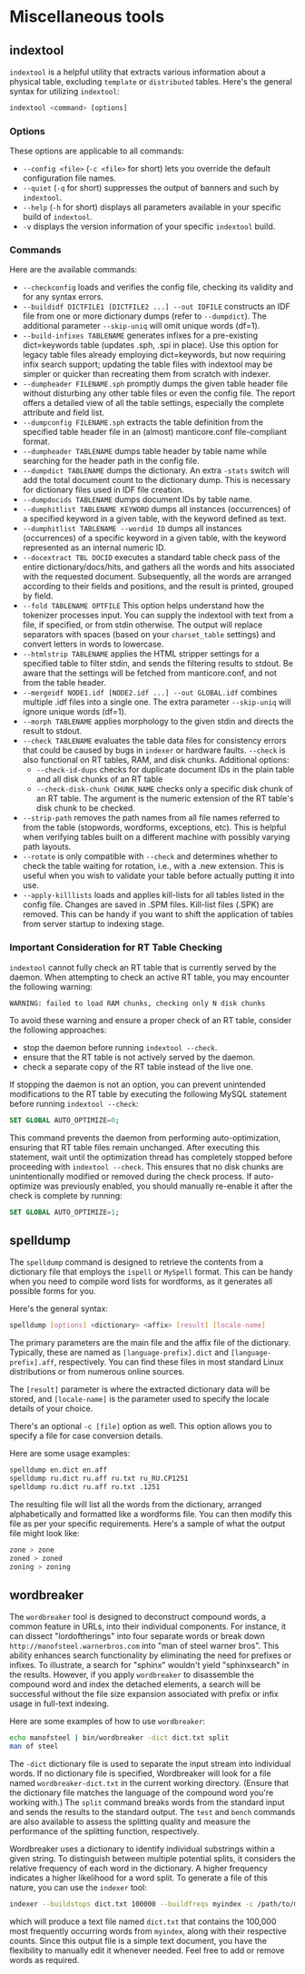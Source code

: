 # Miscellaneous tools

## indextool

`indextool` is a helpful utility that extracts various information about a physical table, excluding `template` or `distributed` tables. Here's the general syntax for utilizing `indextool`:

```sql
indextool <command> [options]
```

### Options

These options are applicable to all commands:

* `--config <file>` (`-c <file>` for short) lets you override the default configuration file names.
* `--quiet` (`-q` for short) suppresses the output of banners and such by `indextool`.
* `--help` (`-h` for short) displays all parameters available in your specific build of `indextool`.
* `-v` displays the version information of your specific `indextool` build.

### Commands

Here are the available commands:

* `--checkconfig` loads and verifies the config file, checking its validity and for any syntax errors.
* `--buildidf DICTFILE1 [DICTFILE2 ...] --out IDFILE` constructs an IDF file from one or more dictionary dumps (refer to `--dumpdict`). The additional parameter `--skip-uniq` will omit unique words (df=1).
* `--build-infixes TABLENAME` generates infixes for a pre-existing dict=keywords table (updates .sph, .spi in place). Use this option for legacy table files already employing dict=keywords, but now requiring infix search support; updating the table files with indextool may be simpler or quicker than recreating them from scratch with indexer.
* `--dumpheader FILENAME.sph` promptly dumps the given table header file without disturbing any other table files or even the config file. The report offers a detailed view of all the table settings, especially the complete attribute and field list.
* `--dumpconfig FILENAME.sph` extracts the table definition from the specified table header file in an (almost) manticore.conf file-compliant format.
* `--dumpheader TABLENAME` dumps table header by table name while searching for the header path in the config file.
* `--dumpdict TABLENAME` dumps the dictionary. An extra `-stats` switch will add the total document count to the dictionary dump. This is necessary for dictionary files used in IDF file creation.
* `--dumpdocids TABLENAME` dumps document IDs by table name.
* `--dumphitlist TABLENAME KEYWORD` dumps all instances (occurrences) of a specified keyword in a given table, with the keyword defined as text.
* `--dumphitlist TABLENAME --wordid ID` dumps all instances (occurrences) of a specific keyword in a given table, with the keyword represented as an internal numeric ID.
* `--docextract TBL DOCID` executes a standard table check pass of the entire dictionary/docs/hits, and gathers all the words and hits associated with the requested document. Subsequently, all the words are arranged according to their fields and positions, and the result is printed, grouped by field.
* `--fold TABLENAME OPTFILE` This option helps understand how the tokenizer processes input. You can supply the indextool with text from a file, if specified, or from stdin otherwise. The output will replace separators with spaces (based on your `charset_table` settings) and convert letters in words to lowercase.
* `--htmlstrip TABLENAME` applies the HTML stripper settings for a specified table to filter stdin, and sends the filtering results to stdout. Be aware that the settings will be fetched from manticore.conf, and not from the table header.
* `--mergeidf NODE1.idf [NODE2.idf ...] --out GLOBAL.idf` combines multiple .idf files into a single one. The extra parameter `--skip-uniq` will ignore unique words (df=1).
* `--morph TABLENAME` applies morphology to the given stdin and directs the result to stdout.
* `--check TABLENAME` evaluates the table data files for consistency errors that could be caused by bugs in `indexer` or hardware faults. `--check` is also functional on RT tables, RAM, and disk chunks. Additional options:
    - `--check-id-dups` checks for duplicate document IDs in the plain table and all disk chunks of an RT table
    - `--check-disk-chunk CHUNK_NAME` checks only a specific disk chunk of an RT table. The argument is the numeric extension of the RT table's disk chunk to be checked.
* `--strip-path` removes the path names from all file names referred to from the table (stopwords, wordforms, exceptions, etc). This is helpful when verifying tables built on a different machine with possibly varying path layouts.
* `--rotate` is only compatible with `--check` and determines whether to check the table waiting for rotation, i.e., with a .new extension. This is useful when you wish to validate your table before actually putting it into use.
* `--apply-killlists` loads and applies kill-lists for all tables listed in the config file. Changes are saved in .SPM files. Kill-list files (.SPK) are removed. This can be handy if you want to shift the application of tables from server startup to indexing stage.

### Important Consideration for RT Table Checking

`indextool` cannot fully check an RT table that is currently served by the daemon. When attempting to check an active RT table, you may encounter the following warning:

```
WARNING: failed to load RAM chunks, checking only N disk chunks
```

To avoid these warning and ensure a proper check of an RT table, consider the following approaches:

- stop the daemon before running `indextool --check`.  
- ensure that the RT table is not actively served by the daemon.  
- check a separate copy of the RT table instead of the live one.  

If stopping the daemon is not an option, you can prevent unintended modifications to the RT table by executing the following MySQL statement before running `indextool --check`:

```sql
SET GLOBAL AUTO_OPTIMIZE=0;
```

This command prevents the daemon from performing auto-optimization, ensuring that RT table files remain unchanged. After executing this statement, wait until the optimization thread has completely stopped before proceeding with `indextool --check`. This ensures that no disk chunks are unintentionally modified or removed during the check process.
If auto-optimize was previously enabled, you should manually re-enable it after the check is complete by running:

```sql
SET GLOBAL AUTO_OPTIMIZE=1;
```

## spelldump

The `spelldump` command is designed to retrieve the contents from a dictionary file that employs the `ispell` or `MySpell` format. This can be handy when you need to compile word lists for wordforms, as it generates all possible forms for you.

Here's the general syntax:

```bash
spelldump [options] <dictionary> <affix> [result] [locale-name]
```

The primary parameters are the main file and the affix file of the dictionary. Typically, these are named as `[language-prefix].dict` and `[language-prefix].aff`, respectively. You can find these files in most standard Linux distributions or from numerous online sources.

The `[result]` parameter is where the extracted dictionary data will be stored, and `[locale-name]` is the parameter used to specify the locale details of your choice.

There's an optional `-c [file]` option as well. This option allows you to specify a file for case conversion details.

Here are some usage examples:

```bash
spelldump en.dict en.aff
spelldump ru.dict ru.aff ru.txt ru_RU.CP1251
spelldump ru.dict ru.aff ru.txt .1251
```

The resulting file will list all the words from the dictionary, arranged alphabetically and formatted like a wordforms file. You can then modify this file as per your specific requirements. Here's a sample of what the output file might look like:

```bash
zone > zone
zoned > zoned
zoning > zoning
```

## wordbreaker

The `wordbreaker` tool is designed to deconstruct compound words, a common feature in URLs, into their individual components. For instance, it can dissect "lordoftherings" into four separate words or break down `http://manofsteel.warnerbros.com` into "man of steel warner bros". This ability enhances search functionality by eliminating the need for prefixes or infixes. To illustrate, a search for "sphinx" wouldn't yield "sphinxsearch" in the results. However, if you apply `wordbreaker` to disassemble the compound word and index the detached elements, a search will be successful without the file size expansion associated with prefix or infix usage in full-text indexing.

Here are some examples of how to use `wordbreaker`:

```bash
echo manofsteel | bin/wordbreaker -dict dict.txt split
man of steel
```

The `-dict` dictionary file is used to separate the input stream into individual words. If no dictionary file is specified, Wordbreaker will look for a file named `wordbreaker-dict.txt` in the current working directory. (Ensure that the dictionary file matches the language of the compound word you're working with.) The `split` command breaks words from the standard input and sends the results to the standard output. The `test` and `bench` commands are also available to assess the splitting quality and measure the performance of the splitting function, respectively.

Wordbreaker uses a dictionary to identify individual substrings within a given string. To distinguish between multiple potential splits, it considers the relative frequency of each word in the dictionary. A higher frequency indicates a higher likelihood for a word split. To generate a file of this nature, you can use the `indexer` tool:


```bash
indexer --buildstops dict.txt 100000 --buildfreqs myindex -c /path/to/manticore.conf
```

which will produce a text file named `dict.txt` that contains the 100,000 most frequently occurring words from `myindex`, along with their respective counts. Since this output file is a simple text document, you have the flexibility to manually edit it whenever needed. Feel free to add or remove words as required.

<!-- proofread -->
